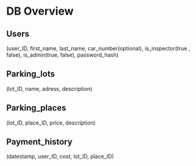 DB Overview
===========

Users
-----
(user_ID, first_name, last_name, car_number(optional), is_inspector(true , false), is_admin(true, false), 
 password_hash)

Parking_lots
------------
(lot_ID, name, adress, description)

Parking_places
--------------
(lot_ID, place_ID, price, description)

Payment_history
---------------
(datestamp, user_ID, cost, lot_ID, place_ID)   
